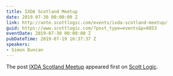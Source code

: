 ```yaml
---
title: IXDA Scotland Meetup
date: 2019-07-30 00:00:00 Z
link: http://ante.scottlogic.com/events/ixda-scotland-meetup/
guid: https://www.scottlogic.com/?post_type=events&p=6053
eventDate: 2019-07-30 00:00:00 Z
pubDateTime: 2019-07-19 16:37:37 Z
speakers:
- Simon Duncan
---
```


<p>The post <a rel="nofollow" href="http://ante.scottlogic.com/events/ixda-scotland-meetup/">IXDA Scotland Meetup</a> appeared first on <a rel="nofollow" href="http://ante.scottlogic.com">Scott Logic</a>.</p>